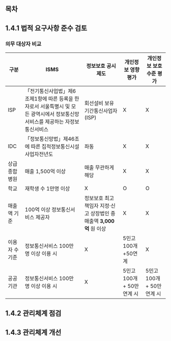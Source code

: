 ## 목차

## 1.4.1 법적 요구사항 준수 검토

### 의무 대상자 비교

|구분| ISMS | 정보보호 공시제도|개인정보 영향평가|개인정보 보호수준 평가|
|--|--|--|--|--|
|ISP          | 「전기통신사업법」제6조제1항에 따른 등록을 한 자로서 서울특별시 및 모든 광역시에서 정보통신망서비스를 제공하는 자정보통신서비스 | 회선설비 보유 기간통신사업자(ISP)  |  X | X |
|IDC          |  「정보통신망법」제46조에 따른 집적정보통신시설 사업자전년도| 좌동   | X  | X |
|상급종합병원  |  매출 1,500억 이상   | 매출 무관하게 해당      |   X |  X |
|학교         |   재학생 수 1만명 이상  |  X   |  O  |  O |
|매출액 기준   | 100억 이상 정보통신서비스 제공자 | 정보보호 최고책임자 지정·신고 상장법인 중 매출액 **3,000억** 원 이상    | X |  X |
|이용자 수 기준|  정보통신서비스 100만 명 이상 이용 시   |  X     | 5민고100개+50연계 |  X |
|공공기관   | 정보통신서비스 100만 명 이상 이용 시 | X | 5민고 100개 + 50만 연계 시| 5민고 100개 + 50만 연계 시|

## 1.4.2 관리체계 점검

## 1.4.3 관리체계 개선
